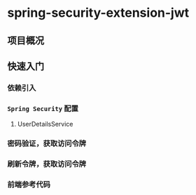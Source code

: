 # spring-security-extension-jwt

## 项目概况

## 快速入门

### 依赖引入

### `Spring Security` 配置

1. UserDetailsService

### 密码验证，获取访问令牌

### 刷新令牌，获取访问令牌

### 前端参考代码